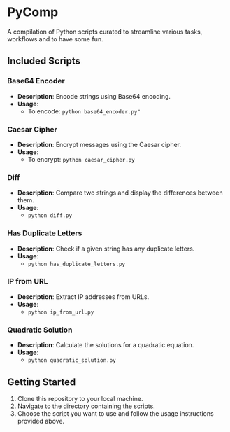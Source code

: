 # PyComp

A compilation of Python scripts curated to streamline various tasks, workflows and to have some fun.

## Included Scripts

### Base64 Encoder

- **Description**: Encode strings using Base64 encoding.
- **Usage**: 
  - To encode: `python base64_encoder.py"`
<!--  - To decode: `python base64_encoder.py -d "encoded_string"` -->

### Caesar Cipher

- **Description**: Encrypt messages using the Caesar cipher.
- **Usage**: 
  - To encrypt: `python caesar_cipher.py`
<!--  - To decrypt: `python caesar_cipher.py "encrypted_message" shift_value` -->

### Diff

- **Description**: Compare two strings and display the differences between them.
- **Usage**: 
  - `python diff.py`

### Has Duplicate Letters

- **Description**: Check if a given string has any duplicate letters.
- **Usage**: 
  - `python has_duplicate_letters.py`

### IP from URL

- **Description**: Extract IP addresses from URLs.
- **Usage**: 
  - `python ip_from_url.py`

### Quadratic Solution

- **Description**: Calculate the solutions for a quadratic equation.
- **Usage**: 
  - `python quadratic_solution.py`

## Getting Started

1. Clone this repository to your local machine.
2. Navigate to the directory containing the scripts.
3. Choose the script you want to use and follow the usage instructions provided above.
